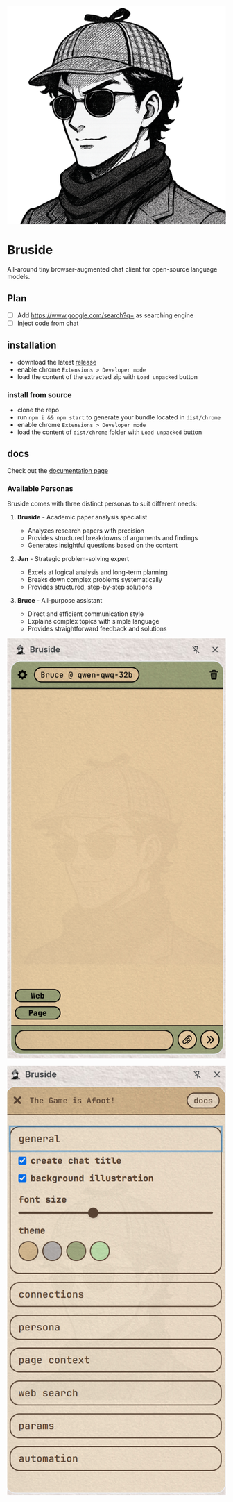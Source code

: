 ![](/public/images/Bruside.png)

# Bruside

All-around tiny browser-augmented chat client for open-source language models.

## Plan

- [ ] Add https://www.google.com/search?q= as searching engine
- [ ] Inject code from chat

## installation

- download the latest [release](https://github.com/3-ark/Bruside/releases)
- enable chrome `Extensions > Developer mode`
- load the content of the extracted zip with `Load unpacked` button

### install from source

- clone the repo
- run `npm i && npm start` to generate your bundle located in `dist/chrome`
- enable chrome `Extensions > Developer mode`
- load the content of `dist/chrome` folder with `Load unpacked` button

## docs

Check out the [documentation page](/DOCS.md)

### Available Personas

Bruside comes with three distinct personas to suit different needs:

1. **Bruside** - Academic paper analysis specialist
   - Analyzes research papers with precision
   - Provides structured breakdowns of arguments and findings
   - Generates insightful questions based on the content

2. **Jan** - Strategic problem-solving expert
   - Excels at logical analysis and long-term planning
   - Breaks down complex problems systematically
   - Provides structured, step-by-step solutions

3. **Bruce** - All-purpose assistant
   - Direct and efficient communication style
   - Explains complex topics with simple language
   - Provides straightforward feedback and solutions

![](/docs/Bruside_app.png)

![](/docs/vim.png)

</a>
